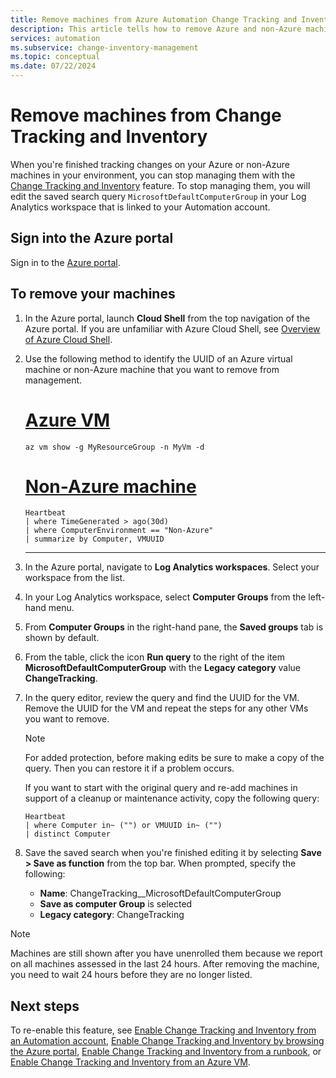 ```yaml
---
title: Remove machines from Azure Automation Change Tracking and Inventory
description: This article tells how to remove Azure and non-Azure machines from Change Tracking and Inventory.
services: automation
ms.subservice: change-inventory-management
ms.topic: conceptual
ms.date: 07/22/2024
---
```


# Remove machines from Change Tracking and Inventory

When you're finished tracking changes on your Azure or non-Azure machines in your environment, you can stop managing them with the [Change Tracking and Inventory](overview.md) feature. To stop managing them, you will edit the saved search query `MicrosoftDefaultComputerGroup` in your Log Analytics workspace that is linked to your Automation account.

## Sign into the Azure portal

Sign in to the [Azure portal](https://portal.azure.com).

## To remove your machines

1. In the Azure portal, launch **Cloud Shell** from the top navigation of the Azure portal. If you are unfamiliar with Azure Cloud Shell, see [Overview of Azure Cloud Shell](../../cloud-shell/overview.md).

2. Use the following method to identify the UUID of an Azure virtual machine or non-Azure machine that you want to remove from management.

   # [Azure VM](#tab/azure-vm)

   ```azurecli
   az vm show -g MyResourceGroup -n MyVm -d
   ```

   # [Non-Azure machine](#tab/non-azure-machine)

   ```kusto
   Heartbeat
   | where TimeGenerated > ago(30d)
   | where ComputerEnvironment == "Non-Azure"
   | summarize by Computer, VMUUID
   ```

   ---

3. In the Azure portal, navigate to **Log Analytics workspaces**. Select your workspace from the list.

4. In your Log Analytics workspace, select **Computer Groups** from the left-hand menu.

5. From **Computer Groups** in the right-hand pane, the **Saved groups** tab is shown by default.

6. From the table, click the icon **Run query** to the right of the item **MicrosoftDefaultComputerGroup** with the **Legacy category** value **ChangeTracking**.

7. In the query editor, review the query and find the UUID for the VM. Remove the UUID for the VM and repeat the steps for any other VMs you want to remove.

   > [!NOTE]
   > For added protection, before making edits be sure to make a copy of the query. Then you can restore it if a problem occurs.

   If you want to start with the original query and re-add machines in support of a cleanup or maintenance activity, copy the following query:

   ```kusto
   Heartbeat
   | where Computer in~ ("") or VMUUID in~ ("")
   | distinct Computer
   ```

8. Save the saved search when you're finished editing it by selecting **Save > Save as function** from the top bar. When prompted, specify the following:

    * **Name**: ChangeTracking__MicrosoftDefaultComputerGroup
    * **Save as computer Group** is selected
    * **Legacy category**: ChangeTracking

>[!NOTE]
>Machines are still shown after you have unenrolled them because we report on all machines assessed in the last 24 hours. After removing the machine, you need to wait 24 hours before they are no longer listed.

## Next steps

To re-enable this feature, see [Enable Change Tracking and Inventory from an Automation account](enable-from-automation-account.md), [Enable Change Tracking and Inventory by browsing the Azure portal](enable-from-portal.md), [Enable Change Tracking and Inventory from a runbook](enable-from-runbook.md), or [Enable Change Tracking and Inventory from an Azure VM](enable-from-vm.md).